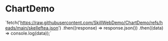 # ChartDemo

´fetch('https://raw.githubusercontent.com/SkillWebDemo/ChartDemo/refs/heads/main/skelleftea.json')
    .then((response) => response.json())
    .then((data) => console.log(data));´